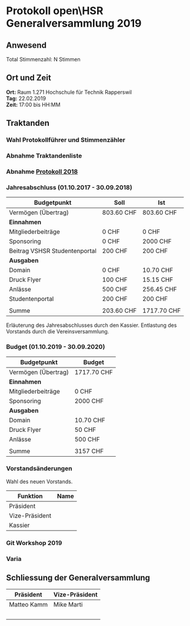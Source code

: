 # Protokoll open\HSR Generalversammlung 2019

## Anwesend

Total Stimmenzahl: N Stimmen 

## Ort und Zeit

**Ort:** Raum 1.271 Hochschule für Technik Rapperswil<br/>
**Tag:** 22.02.2019<br/>
**Zeit:** 17:00 bis HH:MM<br/>

## Traktanden

### Wahl Protokollführer und Stimmenzähler

### Abnahme Traktandenliste

### Abnahme [Protokoll 2018](https://github.com/openhsr/verein/blob/master/protokolle/2018/05_generalversammlung/protokoll.md)

### Jahresabschluss (01.10.2017 - 30.09.2018)

| Budgetpunkt                   | Soll       | Ist         |
|-------------------------------|------------|-------------|
| Vermögen (Übertrag)           | 803.60 CHF | 803.60 CHF  |
| **Einnahmen**                 |            |             |
| Mitgliederbeiträge            | 0 CHF      | 0 CHF       |
| Sponsoring                    | 0 CHF      | 2000 CHF    |
| Beitrag VSHSR Studentenportal | 200 CHF    | 200 CHF     |
| **Ausgaben**                  |            |             |
| Domain                        | 0 CHF      | 10.70 CHF   |
| Druck Flyer                   | 100 CHF    | 15.15 CHF   |
| Anlässe                       | 500 CHF    | 256.45 CHF  |
| Studentenportal               | 200 CHF    | 200 CHF     |
|                               |            |             |
| Summe                         | 203.60 CHF | 1717.70 CHF |

Erläuterung des Jahresabschlusses durch den Kassier.
Entlastung des Vorstands durch die Vereinsversammlung.

### Budget (01.10.2019 - 30.09.2020)

| Budgetpunkt         | Budget      |
|---------------------|-------------|
| Vermögen (Übertrag) | 1717.70 CHF |
| **Einnahmen**       |             |
| Mitgliederbeiträge  | 0 CHF       |
| Sponsoring          | 2000 CHF    |
| **Ausgaben**        |             |
| Domain              | 10.70 CHF   |
| Druck Flyer         | 50 CHF      |
| Anlässe             | 500 CHF     |
|                     |             |
| Summe               | 3157 CHF    |

### Vorstandsänderungen

Wahl des neuen Vorstands.

|Funktion       |Name|
|---------------|----|
|Präsident      |    |
|Vize-Präsident |    |
|Kassier        |    |

### Git Workshop 2019

### Varia

## Schliessung der Generalversammlung

Präsident   | Vize-Präsident
------------|-----------------
Matteo Kamm | Mike Marti
&nbsp; | &nbsp;
